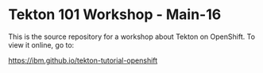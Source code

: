 # Tekton 101 Workshop - Main-16

This is the source repository for a workshop about Tekton on OpenShift. To view it online, go to:

<https://ibm.github.io/tekton-tutorial-openshift>
